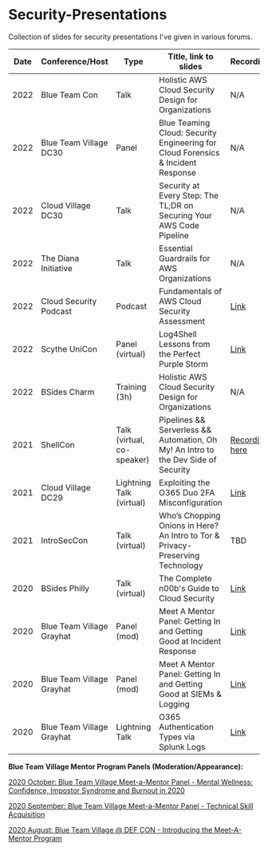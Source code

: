 # Security-Presentations
Collection of slides for security presentations I've given in various forums.


| Date      | Conference/Host | Type | Title, link to slides | Recording |
| ----------- | ----------- | ----------- | ----------- |----------- |
| 2022 | Blue Team Con | Talk | Holistic AWS Cloud Security Design for Organizations | N/A |
| 2022 | Blue Team Village DC30 | Panel | Blue Teaming Cloud: Security Engineering for Cloud Forensics & Incident Response | N/A |
| 2022 | Cloud Village DC30 | Talk | Security at Every Step: The TL;DR on Securing Your AWS Code Pipeline |  N/A |
| 2022 | The Diana Initiative | Talk | Essential Guardrails for AWS Organizations | N/A |
| 2022 | Cloud Security Podcast | Podcast | Fundamentals of AWS Cloud Security Assessment | [Link](https://www.youtube.com/watch?v=tV8rtluI41w) |
| 2022 | Scythe UniCon | Panel (virtual) | Log4Shell Lessons from the Perfect Purple Storm | [Link](https://www.youtube.com/watch?v=kV8nkGEOftM&t=27s) |
| 2022 | BSides Charm | Training (3h) | Holistic AWS Cloud Security Design for Organizations | N/A |
| 2021 | ShellCon | Talk (virtual, co-speaker) | Pipelines && Serverless && Automation, Oh My! An Intro to the Dev Side of Security | [Recording here](https://www.youtube.com/watch?v=b22kqWVFHbo&list=PL7D3STHEa66QNx0Z0uW4yISwHdbCzVKli&index=2&t=12189s) |
| 2021 | Cloud Village DC29 | Lightning Talk (virtual) | Exploiting the O365 Duo 2FA Misconfiguration | [Link](https://youtu.be/D77aJug_-aQ) |
| 2021 | IntroSecCon | Talk (virtual) | Who’s Chopping Onions in Here? An Intro to Tor & Privacy-Preserving Technology | TBD |
| 2020 | BSides Philly | Talk (virtual) | The Complete n00b's Guide to Cloud Security | [Link](https://youtu.be/ZfyWJOgEWYc) |
| 2020 | Blue Team Village Grayhat | Panel (mod) | Meet A Mentor Panel: Getting In and Getting Good at Incident Response | [Link](https://youtu.be/a515BgPuLk4) |
| 2020 | Blue Team Village Grayhat | Panel (mod) | Meet A Mentor Panel: Getting In and Getting Good at SIEMs & Logging | [Link](https://youtu.be/7KFFvtCPH_c) |
| 2020 | Blue Team Village Grayhat | Lightning Talk | O365 Authentication Types via Splunk Logs | [Link](https://youtu.be/Zpk5WwnEJoY?t=1675) |


<b>Blue Team Village Mentor Program Panels (Moderation/Appearance):</b>

[2020 October: Blue Team Village Meet-a-Mentor Panel - Mental Wellness: Confidence, Impostor Syndrome and Burnout in 2020](https://youtu.be/Ejjb3APyqSo?t=701)

[2020 September: Blue Team Village Meet-a-Mentor Panel - Technical Skill Acquisition](https://youtu.be/DnPA1m4cNVk?t=1160)

[2020 August: Blue Team Village @ DEF CON - Introducing the Meet-A-Mentor Program](https://youtu.be/pyRRi3W9CEM)

